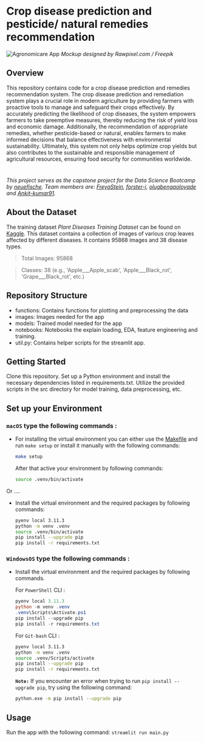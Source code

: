 # Crop disease prediction and pesticide/ natural remedies recommendation

![Agronomicare App](images/macbook_mockup_github.png)
*Mockup designed by Rawpixel.com / Freepik*

## Overview

This repository contains code for a crop disease prediction and remedies recommendation system. The crop disease prediction and remediation system plays a crucial role in modern agriculture by providing farmers with proactive tools to manage and safeguard their crops effectively. By accurately predicting the likelihood of crop diseases, the system empowers farmers to take preemptive measures, thereby reducing the risk of yield loss and economic damage. Additionally, the recommendation of appropriate remedies, whether pesticide-based or natural, enables farmers to make informed decisions that balance effectiveness with environmental sustainability. Ultimately, this system not only helps optimize crop yields but also contributes to the sustainable and responsible management of agricultural resources, ensuring food security for communities worldwide.
#

*This project serves as the capstone project for the Data Science Bootcamp by [neuefische](https://www.neuefische.de/). Team members are: [FreyaStein](https://github.com/FreyaStein), [forster-j](https://github.com/forster-j), [olugbengaoloyade](https://github.com/olugbengaoloyade) and [Ankit-kumar91](https://github.com/Ankit-kumar91).*

## About the Dataset
The training dataset *Plant Diseases Training Dataset* can be found on [Kaggle](https://www.kaggle.com/datasets/nirmalsankalana/plant-diseases-training-dataset/data). This dataset contains a collection of images of various crop leaves affected by different diseases. It contains 95868 images and 38 disease types.
> Total Images: 95868

> Classes: 38 (e.g., 'Apple___Apple_scab', 'Apple___Black_rot', 'Grape___Black_rot', etc.) 


## Repository Structure

* functions: Contains functions for plotting and preprocessing the data
* images: Images needed for the app
* models: Trained model needed for the app
* notebooks: Notebooks the explain loading, EDA, feature engineering and training.
* util.py: Contains helper scripts for the streamlit app.

## Getting Started

Clone this repository.
Set up a Python environment and install the necessary dependencies listed in requirements.txt.
Utilize the provided scripts in the src directory for model training, data preprocessing, etc.

## Set up your Environment

### **`macOS`** type the following commands : 

- For installing the virtual environment you can either use the [Makefile](Makefile) and run `make setup` or install it manually with the following commands:

     ```BASH
    make setup
    ```
    After that active your environment by following commands:
    ```BASH
    source .venv/bin/activate
    ```
Or ....
- Install the virtual environment and the required packages by following commands:

    ```BASH
    pyenv local 3.11.3
    python -m venv .venv
    source .venv/bin/activate
    pip install --upgrade pip
    pip install -r requirements.txt
    ```
    
### **`WindowsOS`** type the following commands :

- Install the virtual environment and the required packages by following commands.

   For `PowerShell` CLI :

    ```PowerShell
    pyenv local 3.11.3
    python -m venv .venv
    .venv\Scripts\Activate.ps1
    pip install --upgrade pip
    pip install -r requirements.txt
    ```

    For `Git-bash` CLI :
  
    ```BASH
    pyenv local 3.11.3
    python -m venv .venv
    source .venv/Scripts/activate
    pip install --upgrade pip
    pip install -r requirements.txt
    ```

    **`Note:`**
    If you encounter an error when trying to run `pip install --upgrade pip`, try using the following command:
    ```Bash
    python.exe -m pip install --upgrade pip
    ```


   
## Usage

Run the app with the following command: `streamlit run main.py`